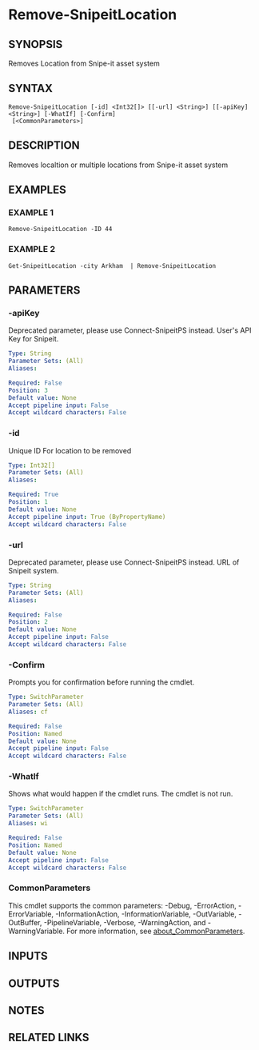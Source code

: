 ﻿---
external help file: SnipeitPS-help.xml
Module Name: snipeitps
online version:
schema: 2.0.0
---

# Remove-SnipeitLocation

## SYNOPSIS
Removes Location from Snipe-it asset system

## SYNTAX

```
Remove-SnipeitLocation [-id] <Int32[]> [[-url] <String>] [[-apiKey] <String>] [-WhatIf] [-Confirm]
 [<CommonParameters>]
```

## DESCRIPTION
Removes localtion or multiple locations from Snipe-it asset system

## EXAMPLES

### EXAMPLE 1
```
Remove-SnipeitLocation -ID 44
```

### EXAMPLE 2
```
Get-SnipeitLocation -city Arkham  | Remove-SnipeitLocation
```

## PARAMETERS

### -apiKey
Deprecated parameter, please use Connect-SnipeitPS instead.
User's API Key for Snipeit.

```yaml
Type: String
Parameter Sets: (All)
Aliases:

Required: False
Position: 3
Default value: None
Accept pipeline input: False
Accept wildcard characters: False
```

### -id
Unique ID For location to be removed

```yaml
Type: Int32[]
Parameter Sets: (All)
Aliases:

Required: True
Position: 1
Default value: None
Accept pipeline input: True (ByPropertyName)
Accept wildcard characters: False
```

### -url
Deprecated parameter, please use Connect-SnipeitPS instead.
URL of Snipeit system.

```yaml
Type: String
Parameter Sets: (All)
Aliases:

Required: False
Position: 2
Default value: None
Accept pipeline input: False
Accept wildcard characters: False
```

### -Confirm
Prompts you for confirmation before running the cmdlet.

```yaml
Type: SwitchParameter
Parameter Sets: (All)
Aliases: cf

Required: False
Position: Named
Default value: None
Accept pipeline input: False
Accept wildcard characters: False
```

### -WhatIf
Shows what would happen if the cmdlet runs.
The cmdlet is not run.

```yaml
Type: SwitchParameter
Parameter Sets: (All)
Aliases: wi

Required: False
Position: Named
Default value: None
Accept pipeline input: False
Accept wildcard characters: False
```

### CommonParameters
This cmdlet supports the common parameters: -Debug, -ErrorAction, -ErrorVariable, -InformationAction, -InformationVariable, -OutVariable, -OutBuffer, -PipelineVariable, -Verbose, -WarningAction, and -WarningVariable. For more information, see [about_CommonParameters](http://go.microsoft.com/fwlink/?LinkID=113216).

## INPUTS

## OUTPUTS

## NOTES

## RELATED LINKS
